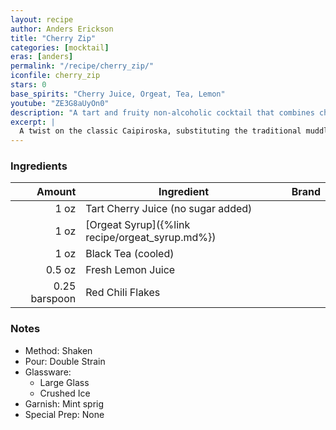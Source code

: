 ```yaml
---
layout: recipe
author: Anders Erickson
title: "Cherry Zip"
categories: [mocktail]
eras: [anders]
permalink: "/recipe/cherry_zip/"
iconfile: cherry_zip
stars: 0
base_spirits: "Cherry Juice, Orgeat, Tea, Lemon"
youtube: "ZE3G8aUyOn0"
description: "A tart and fruity non-alcoholic cocktail that combines cherry juice with the nutty sweetness of orgeat."
excerpt: |
  A twist on the classic Caipiroska, substituting the traditional muddled limes with sweet cherries. The result is a tangy and fruity cocktail with a subtle sweetness.
---
```


### Ingredients

|        Amount | Ingredient                                      | Brand |
| ------------: | ----------------------------------------------- | ----- |
|          1 oz | Tart Cherry Juice (no sugar added)              |
|          1 oz | [Orgeat Syrup]({%link recipe/orgeat_syrup.md%}) |
|          1 oz | Black Tea (cooled)                              |
|        0.5 oz | Fresh Lemon Juice                               |
| 0.25 barspoon | Red Chili Flakes                                |

### Notes

- Method: Shaken
- Pour: Double Strain
- Glassware:
  - Large Glass
  - Crushed Ice
- Garnish: Mint sprig
- Special Prep: None
